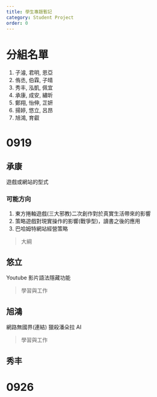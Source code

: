 ```yaml
---
title: 學生專題暫記
category: Student Project
order: 0
---
```


# 分組名單

1. 子濬, 君明, 恩亞
2. 侑丞, 伯霖, 子晴
3. 秀丰, 泓凱, 佩宜
4. 承康, 成安, 繡昕
5. 鄭翔, 怡伸, 芷妍
6. 揚婷, 悠立, 呂昂
7. 旭鴻, 育叡

# 0919

## 承康
遊戲或網站的型式

### 可能方向
1. 東方捲軸遊戲(三大邪教)二次創作對於真實生活帶來的影響
2. 策略遊戲對現實操作的影響(戰爭型)，讀書之後的應用
3. 巴哈姆特網站經營策略

> 大綱

## 悠立
Youtube 影片語法隱藏功能

> 學習與工作


## 旭鴻
網路無國界(連結)
獵殺潘朵拉
AI

> 學習與工作

## 秀丰

# 0926
